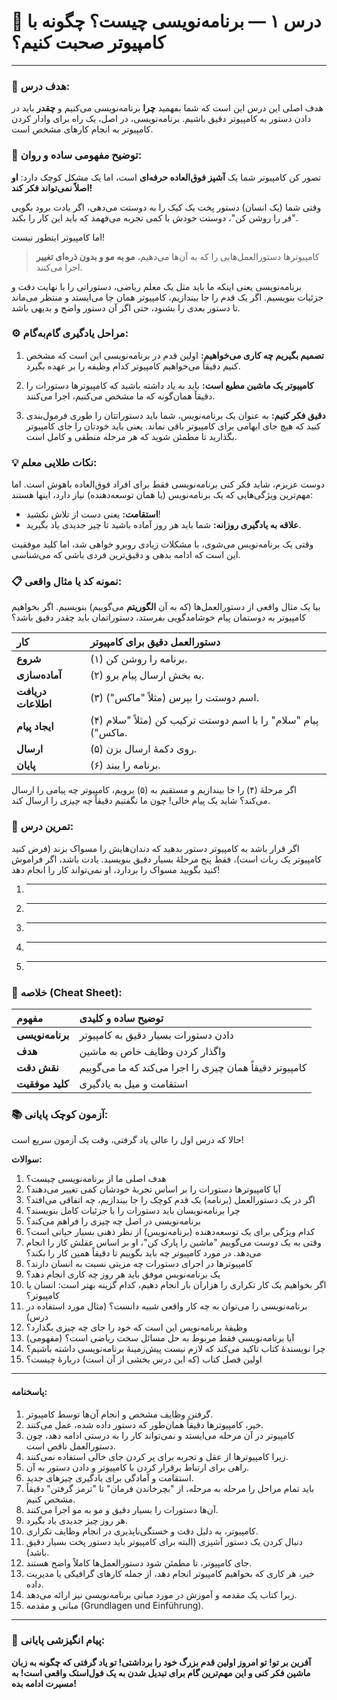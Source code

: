 # 🧩 درس ۱ — برنامه‌نویسی چیست؟ چگونه با کامپیوتر صحبت کنیم؟

---

### 🎯 هدف درس:

هدف اصلی این درس این است که شما بفهمید **چرا** برنامه‌نویسی می‌کنیم و **چقدر** باید در دادن دستور به کامپیوتر دقیق باشیم. برنامه‌نویسی، در اصل، یک راه برای وادار کردن کامپیوتر به انجام کارهای مشخص است.

### 🧠 توضیح مفهومی ساده و روان:

تصور کن کامپیوتر شما یک **آشپز فوق‌العاده حرفه‌ای** است، اما یک مشکل کوچک دارد: **او اصلاً نمی‌تواند فکر کند!**

وقتی شما (یک انسان) دستور پخت یک کیک را به دوستت می‌دهی، اگر یادت برود بگویی "فر را روشن کن"، دوستت خودش با کمی تجربه می‌فهمد که باید این کار را بکند.

اما کامپیوتر اینطور نیست!

> کامپیوترها دستورالعمل‌هایی را که به آن‌ها می‌دهیم، **مو به مو و بدون ذره‌ای تغییر** اجرا می‌کنند.

برنامه‌نویسی یعنی اینکه ما باید مثل یک معلم ریاضی، دستوراتی را با نهایت دقت و جزئیات بنویسیم. اگر یک قدم را جا بیندازیم، کامپیوتر همان جا می‌ایستد و منتظر می‌ماند تا دستور بعدی را بشنود، حتی اگر آن دستور واضح و بدیهی باشد.

### ⚙️ مراحل یادگیری گام‌به‌گام:

1. **تصمیم بگیریم چه کاری می‌خواهیم:** اولین قدم در برنامه‌نویسی این است که مشخص کنیم دقیقاً می‌خواهیم کامپیوتر کدام وظیفه را بر عهده بگیرد.

2. **کامپیوتر یک ماشین مطیع است:** باید به یاد داشته باشید که کامپیوترها دستورات را دقیقاً همان‌گونه که ما مشخص می‌کنیم، اجرا می‌کنند.

3. **دقیق فکر کنیم:** به عنوان یک برنامه‌نویس، شما باید دستوراتتان را طوری فرمول‌بندی کنید که هیچ جای ابهامی برای کامپیوتر باقی نماند. یعنی باید خودتان را جای کامپیوتر بگذارید تا مطمئن شوید که هر مرحله منطقی و کامل است.

### 💡 نکات طلایی معلم:

دوست عزیزم، شاید فکر کنی برنامه‌نویسی فقط برای افراد فوق‌العاده باهوش است. اما مهم‌ترین ویژگی‌هایی که یک برنامه‌نویس (یا همان توسعه‌دهنده) نیاز دارد، اینها هستند:

* **استقامت:** یعنی دست از تلاش نکشید!
* **علاقه به یادگیری روزانه:** شما باید هر روز آماده باشید تا چیز جدیدی یاد بگیرید.

وقتی یک برنامه‌نویس می‌شوی، با مشکلات زیادی روبرو خواهی شد، اما کلید موفقیت این است که ادامه بدهی و دقیق‌ترین فردی باشی که می‌شناسی.

### 📋 نمونه کد یا مثال واقعی:

بیا یک مثال واقعی از دستورالعمل‌ها (که به آن **الگوریتم** می‌گوییم) بنویسیم. اگر بخواهیم کامپیوتر به دوستمان پیام خوشامدگویی بفرستد، دستوراتمان باید چقدر دقیق باشد؟

| کار                | دستورالعمل دقیق برای کامپیوتر                                 |
| :----------------- | :------------------------------------------------------------ |
| **شروع**           | (۱) برنامه را روشن کن.                                        |
| **آماده‌سازی**     | (۲) به بخش ارسال پیام برو.                                    |
| **دریافت اطلاعات** | (۳) اسم دوستت را بپرس (مثلاً "ماکس").                         |
| **ایجاد پیام**     | (۴) پیام "سلام" را با اسم دوستت ترکیب کن (مثلاً "سلام ماکس"). |
| **ارسال**          | (۵) روی دکمهٔ ارسال بزن.                                      |
| **پایان**          | (۶) برنامه را ببند.                                           |

اگر مرحلهٔ (۴) را جا بیندازیم و مستقیم به (۵) برویم، کامپیوتر چه پیامی را ارسال می‌کند؟ شاید یک پیام خالی! چون ما نگفتیم دقیقاً *چه چیزی* را ارسال کند.

### 🧪 تمرین درس:

اگر قرار باشد به کامپیوتر دستور بدهید که دندان‌هایش را مسواک بزند (فرض کنید کامپیوتر یک ربات است)، فقط پنج مرحلهٔ بسیار دقیق بنویسید. یادت باشد، اگر فراموش کنید بگویید مسواک را بردارد، او نمی‌تواند کار را انجام دهد!

1. ______________________________
2. ______________________________
3. ______________________________
4. ______________________________
5. ______________________________

### 🧾 خلاصه (Cheat Sheet):

| مفهوم            | توضیح ساده و کلیدی                                      |
| :--------------- | :------------------------------------------------------ |
| **برنامه‌نویسی** | دادن دستورات بسیار دقیق به کامپیوتر                     |
| **هدف**          | واگذار کردن وظایف خاص به ماشین                          |
| **نقش دقت**      | کامپیوتر دقیقاً همان چیزی را اجرا می‌کند که ما می‌گوییم |
| **کلید موفقیت**  | استقامت و میل به یادگیری                                |

### 📚 آزمون کوچک پایانی:

حالا که درس اول را عالی یاد گرفتی، وقت یک آزمون سریع است!

**سوالات:**

1. هدف اصلی ما از برنامه‌نویسی چیست؟
2. آیا کامپیوترها دستورات را بر اساس تجربهٔ خودشان کمی تغییر می‌دهند؟
3. اگر در یک دستورالعمل (برنامه) یک قدم کوچک را جا بیندازیم، چه اتفاقی می‌افتد؟
4. چرا برنامه‌نویسان باید دستورات را با جزئیات کامل بنویسند؟
5. برنامه‌نویسی در اصل چه چیزی را فراهم می‌کند؟
6. کدام ویژگی برای یک توسعه‌دهنده (برنامه‌نویس) از نظر ذهنی بسیار حیاتی است؟
7. وقتی به یک دوست می‌گوییم "ماشین را پارک کن"، او بر اساس عقلش کار را انجام می‌دهد. در مورد کامپیوتر چه باید بگوییم تا دقیقاً همین کار را بکند؟
8. کامپیوترها در اجرای دستورات چه مزیتی نسبت به انسان دارند؟
9. یک برنامه‌نویس موفق باید هر روز چه کاری انجام دهد؟
10. اگر بخواهیم یک کار تکراری را هزاران بار انجام دهیم، کدام گزینه بهتر است: انسان یا کامپیوتر؟
11. برنامه‌نویسی را می‌توان به چه کار واقعی شبیه دانست؟ (مثال مورد استفاده در درس)
12. وظیفهٔ برنامه‌نویس این است که خود را جای چه چیزی بگذارد؟
13. آیا برنامه‌نویسی فقط مربوط به حل مسائل سخت ریاضی است؟ (مفهومی)
14. چرا نویسندهٔ کتاب تاکید می‌کند که لازم نیست پیش‌زمینهٔ برنامه‌نویسی داشته باشیم؟
15. اولین فصل کتاب (که این درس بخشی از آن است) دربارهٔ چیست؟

---

#### پاسخنامه:

1. گرفتن وظایف مشخص و انجام آن‌ها توسط کامپیوتر.
2. خیر، کامپیوترها دقیقاً همان‌طور که دستور داده شده، عمل می‌کنند.
3. کامپیوتر در آن مرحله می‌ایستد و نمی‌تواند کار را به درستی ادامه دهد، چون دستورالعمل ناقص است.
4. زیرا کامپیوترها از عقل و تجربه برای پر کردن جای خالی استفاده نمی‌کنند.
5. راهی برای ارتباط برقرار کردن با کامپیوتر و دادن دستور به آن.
6. استقامت و آمادگی برای یادگیری چیزهای جدید.
7. باید تمام مراحل را مرحله به مرحله، از "بچرخاندن فرمان" تا "ترمز گرفتن" دقیقاً مشخص کنیم.
8. آن‌ها دستورات را بسیار دقیق و مو به مو اجرا می‌کنند.
9. هر روز چیز جدیدی یاد بگیرد.
10. کامپیوتر، به دلیل دقت و خستگی‌ناپذیری در انجام وظایف تکراری.
11. دنبال کردن یک دستور آشپزی (البته برای کامپیوتر باید دستور پخت بسیار دقیق باشد).
12. جای کامپیوتر، تا مطمئن شود دستورالعمل‌ها کاملاً واضح هستند.
13. خیر، هر کاری که بخواهیم کامپیوتر انجام دهد، از جمله کارهای گرافیکی یا مدیریت داده.
14. زیرا کتاب یک مقدمه و آموزش در مورد مبانی برنامه‌نویسی نیز ارائه می‌دهد.
15. مبانی و مقدمه (Grundlagen und Einführung).

---

### 🌟 پیام انگیزشی پایانی:

**آفرین بر تو! تو امروز اولین قدم بزرگ خود را برداشتی! تو یاد گرفتی که چگونه به زبان ماشین فکر کنی و این مهم‌ترین گام برای تبدیل شدن به یک فول‌استک واقعی است! به مسیرت ادامه بده!**


